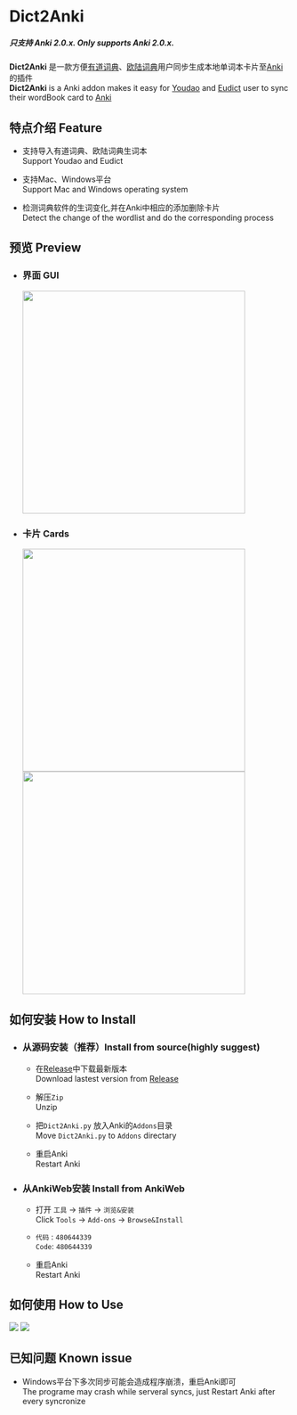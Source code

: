 # Dict2Anki
##### **只支持 Anki 2.0.x.** **Only supports Anki 2.0.x.**  
**Dict2Anki** 是一款方便[有道词典](http://cidian.youdao.com/multi.html)、[欧陆词典](https://www.eudic.net/)用户同步生成本地单词本卡片至[Anki](https://apps.ankiweb.net/#download)的插件  
**Dict2Anki** is a Anki addon makes it easy for [Youdao](http://cidian.youdao.com/multi.html) and [Eudict](https://www.eudic.net/) user to sync their wordBook card to [Anki](https://apps.ankiweb.net/#download)

## 特点介绍 Feature
- 支持导入有道词典、欧陆词典生词本  
  Support Youdao and Eudict 

- 支持Mac、Windows平台  
  Support Mac and Windows operating system

- 检测词典软件的生词变化,并在Anki中相应的添加删除卡片  
  Detect the change of the wordlist and do the corresponding process
## 预览 Preview
- ### 界面 GUI
  <img src = "https://raw.githubusercontent.com/megachweng/Dict2Anki/master/screenshots/Mac-0.png" width=400>

- ### 卡片 Cards
  <span><img src = "https://raw.githubusercontent.com/megachweng/Dict2Anki/master/screenshots/card-front.png" width=400></span>
  <span><img src = "https://raw.githubusercontent.com/megachweng/Dict2Anki/master/screenshots/card-back.png" width=400></span>
## 如何安装 How to Install
- ### 从源码安装（推荐）Install from source(highly suggest)
    - 在[Release](https://github.com/megachweng/Dict2Anki/releases/tag/v2.0)中下载最新版本  
    Download lastest version from [Release](https://github.com/megachweng/Dict2Anki/releases/tag/v2.0)

    - 解压`Zip`  
    Unzip

    - 把`Dict2Anki.py` 放入Anki的`Addons`目录  
    Move `Dict2Anki.py` to `Addons` directary

    - 重启Anki  
    Restart Anki 
- ### 从AnkiWeb安装 Install from AnkiWeb
    - 打开 `工具` -> `插件` -> `浏览&安装`  
    Click `Tools` -> `Add-ons` -> `Browse&Install` 

    - `代码` : `480644339`  
    `Code`: `480644339`

    - 重启Anki  
    Restart Anki 
## 如何使用 How to Use
<span><img src = "https://raw.githubusercontent.com/megachweng/Dict2Anki/master/screenshots/youdao.gif" ></span>
<span><img src = "https://raw.githubusercontent.com/megachweng/Dict2Anki/master/screenshots/eudict.gif" ></span>
## 已知问题 Known issue
- Windows平台下多次同步可能会造成程序崩溃，重启Anki即可  
The programe may crash while serveral syncs, just Restart Anki after every syncronize
